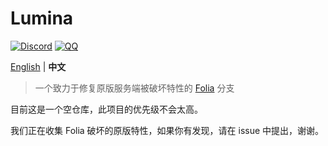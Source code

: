 Lumina
===========

[![Discord](https://badgen.net/discord/online-members/5hgtU72w33?icon=discord&label=Discord&list=what)](https://discord.gg/5hgtU72w33)
[![QQ](https://img.shields.io/badge/QQ-815857713-blue)](http://qm.qq.com/cgi-bin/qm/qr?_wv=1027&k=nisbmnCFeEJCcYWBQ10th4Fu99XWklH4&authKey=8VlUxSdrFCIwmIpxFQIGR8%2BXvIQ2II%2Bx2JfxuQ8amr9UKgINh%2BdXjudQfc%2FIeTO5&noverify=0&group_code=815857713)

[English](./README.md) | **中文**

> 一个致力于修复原版服务端被破坏特性的 [Folia](https://github.com/PaperMC/Folia) 分支

目前这是一个空仓库，此项目的优先级不会太高。

我们正在收集 Folia 破坏的原版特性，如果你有发现，请在 issue 中提出，谢谢。

